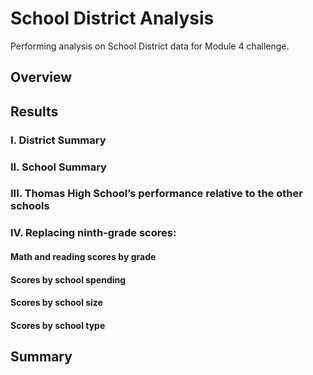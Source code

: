 # School District Analysis

Performing analysis on School District data for Module 4 challenge.

## Overview

## Results
### I. District Summary

### II. School Summary

### III. Thomas High School’s performance relative to the other schools

### IV. Replacing ninth-grade scores:
#### Math and reading scores by grade

#### Scores by school spending

#### Scores by school size

#### Scores by school type

## Summary
